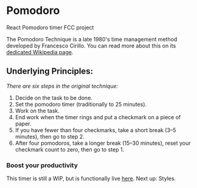 # Pomodoro
React Pomodoro timer FCC project

The Pomodoro Technique is a late 1980's time management method developed by Francesco Cirillo. You can read more about this on its [dedicated Wikipedia page](https://en.wikipedia.org/wiki/Pomodoro_Technique).

## Underlying Principles:

_There are six steps in the original technique:_

1. Decide on the task to be done.
2. Set the pomodoro timer (traditionally to 25 minutes).
3. Work on the task.
4. End work when the timer rings and put a checkmark on a piece of paper.
5. If you have fewer than four checkmarks, take a short break (3–5 minutes), then go to step 2.
6. After four pomodoros, take a longer break (15–30 minutes), reset your checkmark count to zero, then go to step 1.

### Boost your productivity

This timer is still a WIP, but is functionally live [here](https://marcusmichaels.github.io/pomodoro). Next up: Styles.
